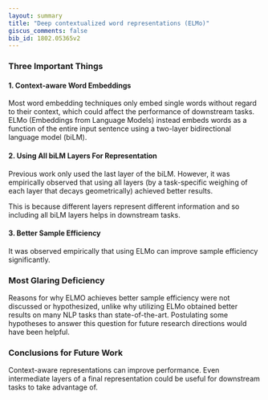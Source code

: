 ```yaml
---
layout: summary
title: "Deep contextualized word representations (ELMo)"
giscus_comments: false
bib_id: 1802.05365v2
---
```


### Three Important Things

#### 1. Context-aware Word Embeddings
Most word embedding techniques only embed single words without regard to their
context, which could affect the performance of downstream tasks.
ELMo (Embeddings from Language Models) instead embeds words as a function of the
entire input sentence using a two-layer bidirectional language model (biLM).

#### 2. Using All biLM Layers For Representation
Previous work only used the last layer of the biLM.
However, it was empirically observed that using all layers
(by a task-specific weighing of each layer that decays geometrically)
achieved better results.

This is because different layers represent different
information and so including all biLM layers helps
in downstream tasks.

#### 3. Better Sample Efficiency
It was observed empirically that using ELMo can improve
sample efficiency significantly. 

### Most Glaring Deficiency
Reasons for why ELMO achieves better sample efficiency were not discussed or
hypothesized, unlike why utilizing ELMo obtained better results on many NLP
tasks than state-of-the-art. Postulating some hypotheses to answer this question
for future research directions would have been helpful.

### Conclusions for Future Work
Context-aware representations can improve performance.  Even intermediate layers
of a final representation could be useful for downstream tasks to take advantage
of.